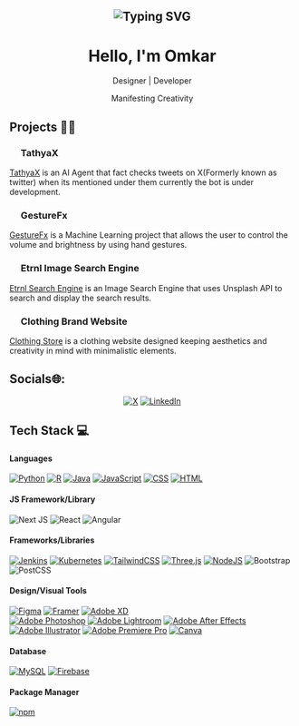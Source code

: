 <h2 align="center"><img src="https://readme-typing-svg.demolab.com?font=Fira+Code&pause=1000&random=false&width=435&lines=%22Everything+not+saved+will+be+lost%22" alt="Typing SVG" ></h2>

</h2>

<h1 align="center"> Hello, I'm Omkar </br> 
</h1>
<p align="center">Designer | Developer</p>
<p align="center">Manifesting Creativity </p>

## Projects 👨‍💻



### <img src="https://ytmp.itsvg.in/PicsArt_11-13-11.55.52.png" width="16px" /> TathyaX
[TathyaX](https://github.com/Tathya-X/TathyaX) is an AI Agent that fact checks tweets on X(Formerly known as twitter) when its mentioned under them currently the bot is under development.
### <img src="https://ytmp.itsvg.in/PicsArt_11-13-11.55.52.png" width="16px" /> GestureFx
[GestureFx](https://github.com/omk4rr/GestureFx) is a Machine Learning project that allows the user to control the volume and brightness by using hand gestures.
### <img src="https://ytmp.itsvg.in/PicsArt_11-13-11.55.52.png" width="16px" /> Etrnl Image Search Engine
[Etrnl Search Engine](https://github.com/omk4rr/Etrnl-Image-Search-Engine) is an Image Search Engine that uses Unsplash API to search and display the search results.
### <img src="https://ytmp.itsvg.in/PicsArt_11-13-11.55.52.png" width="16px" />  Clothing Brand Website
[Clothing Store](https://omk4rr.github.io/Clothing-Store/) is a clothing website designed keeping aesthetics and creativity in mind with minimalistic elements.

## Socials🌐:
<p align="center">
<a href="https://twitter.com/omk4rr" target="_blank"><img alt="X" src="(https://img.shields.io/badge/X-%23000000.svg?logo=X&logoColor=white)" style="vertical-align:center" /></a>
<a href="https://www.linkedin.com/in/omk4rr" target="_blank"><img alt="LinkedIn" src="[(https://img.shields.io/badge/Linkedin-%230077B5.svg?logo=linkedin&logoColor=white)](#)" style="vertical-align:center" /></a>

## Tech Stack 💻
#### Languages
[![Python](https://img.shields.io/badge/Python-3776AB?logo=python&logoColor=fff)](#)
[![R](https://img.shields.io/badge/R-%23276DC3.svg?logo=r&logoColor=white)](#)
[![Java](https://img.shields.io/badge/Java-%23ED8B00.svg?logo=openjdk&logoColor=white)](#)
[![JavaScript](https://img.shields.io/badge/JavaScript-F7DF1E?logo=javascript&logoColor=000)](#)
[![CSS](https://img.shields.io/badge/CSS-1572B6?logo=css3&logoColor=fff)](#)
[![HTML](https://img.shields.io/badge/HTML-%23E34F26.svg?logo=html5&logoColor=white)](#)

#### JS Framework/Library
![Next JS](https://img.shields.io/badge/-NextJS-000?style=for-the-badge&logo=next.js)
![React](https://img.shields.io/badge/-ReactJS-000?style=for-the-badge&logo=react)
![Angular](https://img.shields.io/badge/-AngularJS-000?style=for-the-badge&logo=angular)

#### Frameworks/Libraries
[![Jenkins](https://img.shields.io/badge/Jenkins-D24939?logo=jenkins&logoColor=white)](#)
[![Kubernetes](https://img.shields.io/badge/Kubernetes-326CE5?logo=kubernetes&logoColor=fff)](#)
[![TailwindCSS](https://img.shields.io/badge/Tailwind%20CSS-%2338B2AC.svg?logo=tailwind-css&logoColor=white)](#)
[![Three.js](https://img.shields.io/badge/Three.js-000?logo=threedotjs&logoColor=fff)](#)
[![NodeJS](https://img.shields.io/badge/Node.js-6DA55F?logo=node.js&logoColor=white)](#)
![Bootstrap](https://img.shields.io/badge/-Bootstrap-000?style=for-the-badge&logo=bootstrap)
![PostCSS](https://img.shields.io/badge/-PostCSS-000?style=for-the-badge&logo=postcss)


#### Design/Visual Tools
[![Figma](https://img.shields.io/badge/Figma-F24E1E?logo=figma&logoColor=white)](#)
[![Framer](https://img.shields.io/badge/Framer-05F?logo=framer&logoColor=fff)](#)
[![Adobe XD](https://img.shields.io/badge/Adobe%20XD-470137?logo=Adobe%20XD&logoColor=#FF61F6)](#)\
[![Adobe Photoshop](https://img.shields.io/badge/Adobe%20Photoshop-31A8FF?logo=Adobe%20Photoshop&logoColor=black)](#)
[![Adobe Lightroom](https://img.shields.io/badge/Adobe%20Lightroom-31A8FF?logo=Adobe%20Lightroom&logoColor=white)](#)
[![Adobe After Effects](https://img.shields.io/badge/Adobe%20After%20Effects-CF96FD?logo=Adobe%20After%20Effects&logoColor=393665)](#)
[![Adobe Illustrator](https://img.shields.io/badge/Adobe%20Illustrator-FF9A00?logo=adobe%20illustrator&logoColor=white)](#)
[![Adobe Premiere Pro](https://img.shields.io/badge/Adobe%20Premiere%20Pro-9999FF?logo=Adobe%20Premiere%20Pro&logoColor=white)](#)
[![Canva](https://img.shields.io/badge/Canva-%2300C4CC.svg?&logo=Canva&logoColor=white)](#)

#### Database
[![MySQL](https://img.shields.io/badge/MySQL-4479A1?logo=mysql&logoColor=fff)](#)
[![Firebase](https://img.shields.io/badge/Firebase-039BE5?logo=Firebase&logoColor=white)](#)

#### Package Manager
[![npm](https://img.shields.io/badge/npm-CB3837?logo=npm&logoColor=fff)](#)
